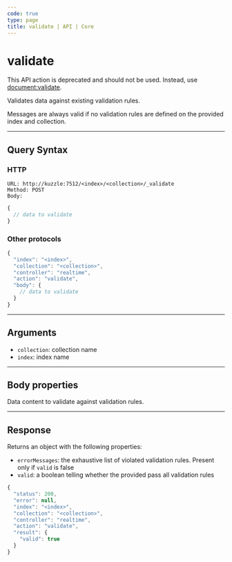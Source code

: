 ```yaml
---
code: true
type: page
title: validate | API | Core
---
```


# validate

This API action is deprecated and should not be used. Instead, use [document:validate](/core/2/api/controllers/document/validate).

Validates data against existing validation rules.

Messages are always valid if no validation rules are defined on the provided index and collection.

---

## Query Syntax

### HTTP

```http
URL: http://kuzzle:7512/<index>/<collection>/_validate
Method: POST
Body:
```

```js
{
  // data to validate
}
```

### Other protocols

```js
{
  "index": "<index>",
  "collection": "<collection>",
  "controller": "realtime",
  "action": "validate",
  "body": {
    // data to validate
  }
}
```

---

## Arguments

- `collection`: collection name
- `index`: index name

---

## Body properties

Data content to validate against validation rules.

---

## Response

Returns an object with the following properties:

- `errorMessages`: the exhaustive list of violated validation rules. Present only if `valid` is false
- `valid`: a boolean telling whether the provided pass all validation rules

```js
{
  "status": 200,
  "error": null,
  "index": "<index>",
  "collection": "<collection>",
  "controller": "realtime",
  "action": "validate",
  "result": {
    "valid": true
  }
}
```
